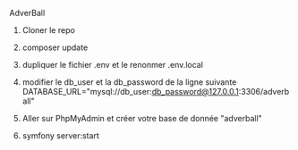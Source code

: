 AdverBall

1) Cloner le repo 
2) composer update
3) dupliquer le fichier .env et le renonmer .env.local
4) modifier le db_user et la db_password de la ligne suivante
   DATABASE_URL="mysql://db_user:db_password@127.0.0.1:3306/adverball"
5) Aller sur PhpMyAdmin et créer votre base de donnée "adverball"
   
6) symfony server:start 
